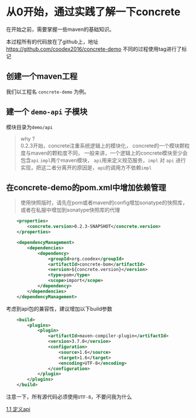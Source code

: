 # 从0开始，通过实践了解一下concrete

在开始之前，需要掌握一些maven的基础知识。

本过程所有的代码放在了github上，地址 https://github.com/coodex2016/concrete-demo 不同的过程使用tag进行了标记

## 创建一个maven工程

我们以工程名 `concrete-demo` 为例。

## 建一个 `demo-api` 子模块

模块目录为`demo/api`

> why ?  
> 0.2.3开始，concrete注重系统逻辑上的模块化，
> concrete的一个模块颗粒度与maven的颗粒度不同，
> 一般来讲，一个逻辑上的concrete模块至少会包含`api` `impl`两个maven模块，
> `api`用来定义规范服务，`impl` 对 `api` 进行实现，把这二者分离开的原因是，`api`的调用方不依赖`impl`

## 在concrete-demo的pom.xml中增加依赖管理

> 使用快照版时，请先在pom或者maven的config增加sonatype的快照库，或者在私服中增加到sonatype快照库的代理

```xml
    <properties>
        <concrete.version>0.2.3-SNAPSHOT</concrete.version>
    </properties>

    <dependencyManagement>
        <dependencies>
            <dependency>
                <groupId>org.coodex</groupId>
                <artifactId>concrete-bom</artifactId>
                <version>${concrete.version}</version>
                <type>pom</type>
                <scope>import</scope>
            </dependency>
        </dependencies>
    </dependencyManagement>
```


考虑到api包的兼容性，建议增加以下build参数

```xml
    <build>
        <plugins>
            <plugin>
                <artifactId>maven-compiler-plugin</artifactId>
                <version>3.7.0</version>
                <configuration>
                    <source>1.6</source>
                    <target>1.6</target>
                    <encoding>UTF-8</encoding>
                </configuration>
            </plugin>
        </plugins>
    </build>
```

注意一下，所有源代码必须使用`UTF-8`，不要问我为什么

[1.1 定义api](step1_1.md)